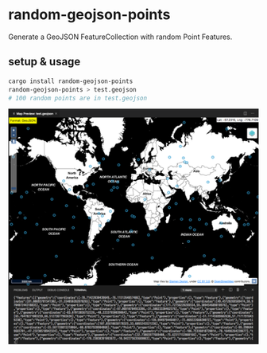 # random-geojson-points

Generate a GeoJSON FeatureCollection with random Point Features.

## setup & usage

```bash
cargo install random-geojson-points
random-geojson-points > test.geojson
# 100 random points are in test.geojson
```

![map preview](https://github.com/guidorice/random-geojson-points/raw/master/screenshot.png "Preview of random points")
